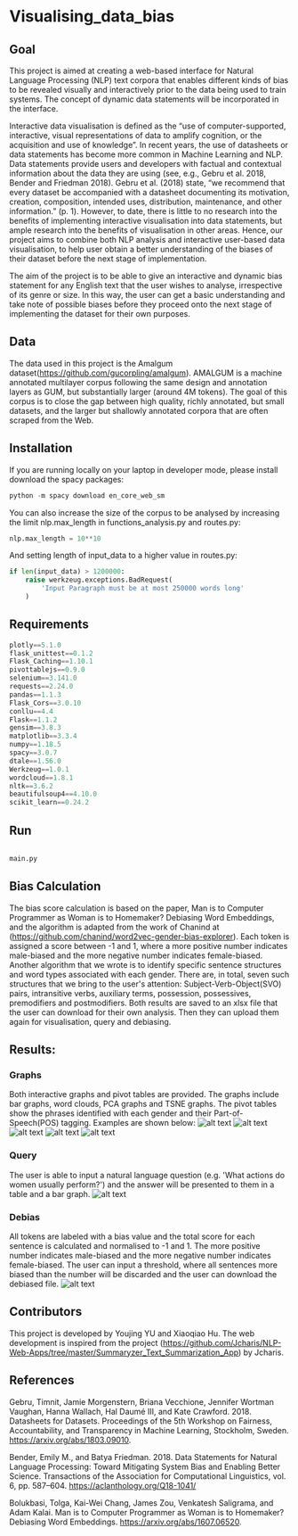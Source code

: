 # Visualising_data_bias

## Goal
This project is aimed at creating a web-based interface for Natural Language Processing (NLP) text corpora that enables different kinds of bias to be revealed visually and interactively prior to the data being used to train systems. The concept of dynamic data statements will be incorporated in the interface.

Interactive data visualisation is defined as the “use of computer-supported, interactive, visual representations of data to amplify cognition, or the acquisition and use of knowledge”. In recent years, the use of datasheets or data statements has become more common in Machine Learning and NLP. Data statements provide users and developers with factual and contextual information about the data they are using (see, e.g., Gebru et al. 2018, Bender and Friedman 2018). Gebru et al. (2018) state, “we recommend that every dataset be accompanied with a datasheet documenting its motivation, creation, composition, intended uses, distribution, maintenance, and other information.” (p. 1). However, to date, there is little to no research into the benefits of implementing interactive visualisation into data statements, but ample research into the benefits of visualisation in other areas. Hence, our project aims to combine both NLP analysis and interactive user-based data visualisation, to help user obtain a better understanding of the biases of their dataset before the next stage of implementation.

The aim of the project is to be able to give an interactive and dynamic bias statement for any English text that the user wishes to analyse, irrespective of its genre or size. In this way, the user can get a basic understanding and take note of possible biases before they proceed onto the next stage of implementing the dataset for their own purposes.


## Data
The data used in this project is the Amalgum dataset(https://github.com/gucorpling/amalgum). AMALGUM is a machine annotated multilayer corpus following the same design and annotation layers as GUM, but substantially larger (around 4M tokens). The goal of this corpus is to close the gap between high quality, richly annotated, but small datasets, and the larger but shallowly annotated corpora that are often scraped from the Web.

## Installation
If you are running locally on your laptop in developer mode, please install download the spacy packages:

```python
python -m spacy download en_core_web_sm
```
You can also increase the size of the corpus to be analysed by increasing the limit nlp.max_length in functions_analysis.py and routes.py:

```python
nlp.max_length = 10**10
```
And setting length of input_data to a higher value in routes.py:
```python
if len(input_data) > 1200000:
    raise werkzeug.exceptions.BadRequest(
        'Input Paragraph must be at most 250000 words long'
    )
```

## Requirements

```python
plotly==5.1.0
flask_unittest==0.1.2
Flask_Caching==1.10.1
pivottablejs==0.9.0
selenium==3.141.0
requests==2.24.0
pandas==1.1.3
Flask_Cors==3.0.10
conllu==4.4
Flask==1.1.2
gensim==3.8.3
matplotlib==3.3.4
numpy==1.18.5
spacy==3.0.7
dtale==1.56.0
Werkzeug==1.0.1
wordcloud==1.8.1
nltk==3.6.2
beautifulsoup4==4.10.0
scikit_learn==0.24.2

```

## Run

```python

main.py

```

## Bias Calculation
The bias score calculation is based on the paper,  Man is to Computer Programmer as Woman is to Homemaker? Debiasing Word Embeddings, and the algorithm is adapted from the work of Chanind at (https://github.com/chanind/word2vec-gender-bias-explorer). Each token is assigned a score between -1 and 1, where a more positive number indicates male-biased and the more negative number indicates female-biased. 
Another algorithm that we wrote is to identify specific sentence structures and word types associated with each gender. There are, in total, seven such structures that we bring to the user's attention: Subject-Verb-Object(SVO) pairs, intransitive verbs, auxiliary terms, possession, possessives, premodifiers and postmodifiers.
Both results are saved to an xlsx file that the user can download for their own analysis. Then they can upload them again for visualisation, query and debiasing.

## Results:

### Graphs
Both interactive graphs and pivot tables are provided. The graphs include bar graphs, word clouds, PCA graphs and TSNE graphs. The pivot tables show the phrases identified with each gender and their Part-of-Speech(POS) tagging. Examples are shown below:
![alt text](https://github.com/YoujingYu99/visualising_data_bias/blob/main/screenshots/Fig3.jpg?raw=true)
![alt text](https://github.com/YoujingYu99/visualising_data_bias/blob/main/screenshots/Fig4.jpg?raw=true)
![alt text](https://github.com/YoujingYu99/visualising_data_bias/blob/main/screenshots/Fig5.jpg?raw=true)
![alt text](https://github.com/YoujingYu99/visualising_data_bias/blob/main/screenshots/Fig6.jpg?raw=true)
![alt text](https://github.com/YoujingYu99/visualising_data_bias/blob/main/screenshots/Fig7.jpg?raw=true)


### Query
The user is able to input a natural language question (e.g. 'What actions do women usually perform?') and the answer will be presented to them in a table and a bar graph.
![alt text](https://github.com/YoujingYu99/visualising_data_bias/blob/main/screenshots/Fig8.jpg?raw=true)

### Debias
All tokens are labeled with a bias value and the total score for each sentence is calculated and normalised to -1 and 1. The more positive number indicates male-biased and the more negative number indicates female-biased. The user can input a threshold, where all sentences more biased than the number will be discarded and the user can download the debiased file.
![alt text](https://github.com/YoujingYu99/visualising_data_bias/blob/main/screenshots/Fig9.jpg?raw=true)



## Contributors
This project is developed by Youjing YU and Xiaoqiao Hu. The web development is inspired from the project (https://github.com/Jcharis/NLP-Web-Apps/tree/master/Summaryzer_Text_Summarization_App) by Jcharis.

## References
Gebru, Timnit, Jamie Morgenstern, Briana Vecchione, Jennifer Wortman Vaughan, Hanna Wallach, Hal Daumé III, and Kate Crawford. 2018. Datasheets for Datasets. Proceedings of the 5th Workshop on Fairness, Accountability, and Transparency in Machine Learning, Stockholm, Sweden. https://arxiv.org/abs/1803.09010. 

Bender, Emily M., and Batya Friedman. 2018. Data Statements for Natural Language Processing: Toward Mitigating System Bias and Enabling Better Science. Transactions of the Association for Computational Linguistics, vol. 6, pp. 587–604. https://aclanthology.org/Q18-1041/

Bolukbasi, Tolga, Kai-Wei Chang, James Zou, Venkatesh Saligrama, and Adam Kalai. Man is to Computer Programmer as Woman is to Homemaker? Debiasing Word Embeddings. https://arxiv.org/abs/1607.06520. 


